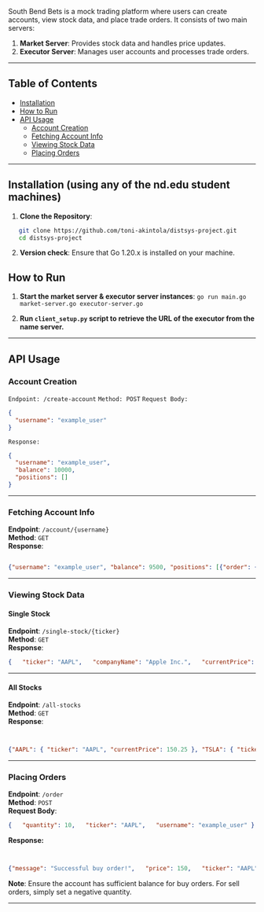 South Bend Bets is a mock trading platform where users can create accounts, view stock data, and place trade orders. It consists of two main servers:
1. **Market Server**: Provides stock data and handles price updates.
2. **Executor Server**: Manages user accounts and processes trade orders.

---

## Table of Contents
- [Installation](#installation)
- [How to Run](#how-to-run)
- [API Usage](#api-usage)
  - [Account Creation](#account-creation)
  - [Fetching Account Info](#fetching-account-info)
  - [Viewing Stock Data](#viewing-stock-data)
  - [Placing Orders](#placing-orders)

---

## Installation (using any of the nd.edu student machines)

1. **Clone the Repository**:
```bash
   git clone https://github.com/toni-akintola/distsys-project.git
   cd distsys-project
```

2. **Version check**:
    Ensure that Go 1.20.x is installed on your machine.

## How to Run
1. **Start the market server & executor server instances**:
    `go run main.go market-server.go executor-server.go`

2. **Run `client_setup.py` script to retrieve the URL of the executor from the name server.**
---

## API Usage
### Account Creation
`Endpoint: /create-account`
`Method: POST`
`Request Body:`
```json
{
  "username": "example_user"
}
```

`Response:`
```json
{
  "username": "example_user",
  "balance": 10000,
  "positions": []
}
```
---

### Fetching Account Info

**Endpoint**: `/account/{username}`  
**Method**: `GET`  
**Response**:
```json

{"username": "example_user", "balance": 9500, "positions": [{"order": {"quantity": 10, "ticker": "AAPL", "username": "example_user"}, "price": 150}]}
```
---

### Viewing Stock Data

#### Single Stock

**Endpoint**: `/single-stock/{ticker}`  
**Method**: `GET`  
**Response**:

```json
{   "ticker": "AAPL",   "companyName": "Apple Inc.",   "currentPrice": 150.25,   "lastUpdated": "2024-12-11T10:00:00Z" }
```
---
#### All Stocks

**Endpoint**: `/all-stocks`  
**Method**: `GET`  
**Response**:
```json


{"AAPL": { "ticker": "AAPL", "currentPrice": 150.25 }, "TSLA": { "ticker": "TSLA", "currentPrice": 700.50 }...}
```

---

### Placing Orders

**Endpoint**: `/order`  
**Method**: `POST`  
**Request Body**:
```json
{   "quantity": 10,   "ticker": "AAPL",   "username": "example_user" }
```

**Response:**
```json


{"message": "Successful buy order!",   "price": 150,   "ticker": "AAPL",   "quantity": 10}
```

**Note**: Ensure the account has sufficient balance for buy orders. For sell orders, simply set a negative quantity. 

---
